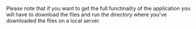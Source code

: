 Please note that if you want to get the full functinality of the application you will have to download the files and run the directory where you've downloaded the files on a local server.
